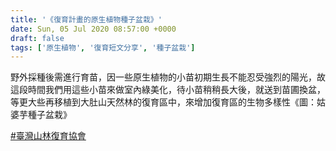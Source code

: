 ```yaml
---
title: '《復育計畫的原生植物種子盆栽》'
date: Sun, 05 Jul 2020 08:57:00 +0000
draft: false
tags: ['原生植物', '復育短文分享', '種子盆栽']
---
```


野外採種後需進行育苗，因一些原生植物的小苗初期生長不能忍受強烈的陽光，故這段時間我們用這些小苗來做室內綠美化，待小苗稍稍長大後，就送到苗圃換盆，等更大些再移植到大肚山天然林的復育區中，來增加復育區的生物多樣性《圖：姑婆芋種子盆栽》

[#臺灣山林復育協會](https://timeline.line.me/hashtag/臺灣山林復育協會)